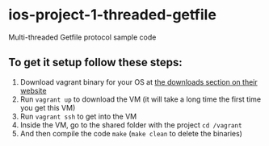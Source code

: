 # ios-project-1-threaded-getfile
Multi-threaded Getfile protocol sample code

## To get it setup follow these steps:
1. Download vagrant binary for your OS at [the downloads section on their website](https://www.vagrantup.com/downloads.html)
2. Run `vagrant up` to download the VM (it will take a long time the first time you get this VM)
3. Run `vagrant ssh` to get into the VM
  1. Inside the VM, go to the shared folder with the project `cd /vagrant`
  2. And then compile the code `make` (`make clean` to delete the binaries)
